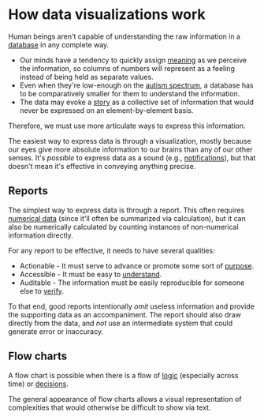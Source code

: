 
# How data visualizations work

Human beings aren't capable of understanding the raw information in a [database](database.md) in any complete way.

- Our minds have a tendency to quickly assign [meaning](meaning.md) as we perceive the information, so columns of numbers will represent as a feeling instead of being held as separate values.
- Even when they're low-enough on the [autism spectrum](mind-neurodivergence.md), a database has to be comparatively smaller for them to understand the information.
- The data may evoke a [story](stories.md) as a collective set of information that would never be expressed on an element-by-element basis.

Therefore, we must use more articulate ways to express this information.

The easiest way to express data is through a visualization, mostly because our eyes give more absolute information to our brains than any of our other senses. It's *possible* to express data as a sound (e.g., [notifications](engineering-design.md)), but that doesn't mean it's effective in conveying anything precise.

## Reports

The simplest way to express data is through a report. This often requires [numerical data](math.md) (since it'll often be summarized via calculation), but it can also be numerically calculated by counting instances of non-numerical information directly.

For any report to be effective, it needs to have several qualities:

- Actionable - It must serve to advance or promote some sort of [purpose](purpose.md).
- Accessible - It must be easy to [understand](understanding.md).
- Auditable - The information must be easily reproducible for someone else to [verify](trust.md).

To that end, good reports intentionally *omit* useless information and provide the supporting data as an accompaniment. The report should also draw directly from the data, and *not* use an intermediate system that could generate error or inaccuracy.

## Flow charts

A flow chart is possible when there is a flow of [logic](logic.md) (especially across time) or [decisions](https://gainedin.slite/decisions/).

The general appearance of flow charts allows a visual representation of complexities that would otherwise be difficult to show via text.
